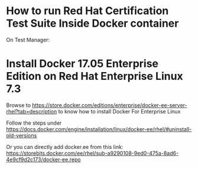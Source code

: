 
# How to run Red Hat Certification Test Suite Inside Docker container

On Test Manager:


# Install Docker 17.05 Enterprise Edition on Red Hat Enterprise Linux 7.3

 Browse to https://store.docker.com/editions/enterprise/docker-ee-server-rhel?tab=description to know how to install Docker For Enterprise Linux
 
 Follow the steps under https://docs.docker.com/engine/installation/linux/docker-ee/rhel/#uninstall-old-versions
 
 Or you can directly add docker.ee from this link: https://storebits.docker.com/ee/rhel/sub-a9290108-9ed0-475a-8ad6-4e9cf9d2c173/docker-ee.repo
 
 
 
 
